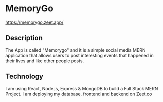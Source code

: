 # MemoryGo

https://memorygo.zeet.app/

## Description
The App is called "Memorygo" and it is a simple social media MERN application that allows users to post interesting events that happened in their lives and like other people posts.

## Technology
I am using React, Node.js, Express & MongoDB to build a Full Stack MERN Project. I am deploying my database, frontend and backend on Zeet.co

